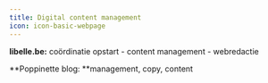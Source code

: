 ```yaml
---
title: Digital content management
icon: icon-basic-webpage
---
```


**libelle.be:** coördinatie opstart - content management - webredactie

**Poppinette blog: **management, copy,  content